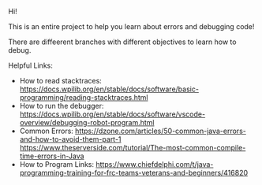 Hi!

This is an entire project to help you learn about errors and debugging code!

There are diffeerent branches with different objectives to learn how to debug.


Helpful Links:
* How to read stacktraces: https://docs.wpilib.org/en/stable/docs/software/basic-programming/reading-stacktraces.html
* How to run the debugger: https://docs.wpilib.org/en/stable/docs/software/vscode-overview/debugging-robot-program.html
* Common Errors: https://dzone.com/articles/50-common-java-errors-and-how-to-avoid-them-part-1
               https://www.theserverside.com/tutorial/The-most-common-compile-time-errors-in-Java
* How to Program Links:
    https://www.chiefdelphi.com/t/java-programming-training-for-frc-teams-veterans-and-beginners/416820
    
